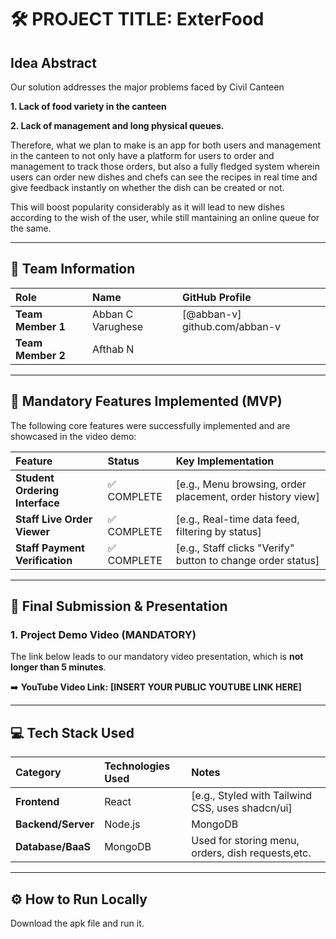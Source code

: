 # 🛠️ PROJECT TITLE: ExterFood

## Idea Abstract

Our solution addresses the major problems faced by Civil Canteen
<p><b>1. Lack of food variety in the canteen</b></p>
<p><b>2. Lack of management and long physical queues.</b></p>
<p>Therefore, what we plan to make is an app for both users and management in the canteen to not only have a platform for users to order and management to track those orders, but also a fully fledged system wherein users can order new dishes and chefs can see the recipes in real time and give feedback instantly on whether the dish can be created or not.</p>
<p>This will boost popularity considerably as it will lead to new dishes according to the wish of the user, while still mantaining an online queue for the same.</p>

---

## 👥 Team Information

| Role | Name | GitHub Profile |
| :--- | :--- | :--- |
| **Team Member 1** | Abban C Varughese | [@abban-v] github.com/abban-v |
| **Team Member 2** | Afthab N |  |

---

## 🎯 Mandatory Features Implemented (MVP)

The following core features were successfully implemented and are showcased in the video demo:

| Feature | Status | Key Implementation |
| :--- | :--- | :--- |
| **Student Ordering Interface** | ✅ COMPLETE | [e.g., Menu browsing, order placement, order history view] |
| **Staff Live Order Viewer** | ✅ COMPLETE | [e.g., Real-time data feed, filtering by status] |
| **Staff Payment Verification** | ✅ COMPLETE | [e.g., Staff clicks "Verify" button to change order status] |

---

## 📼 Final Submission & Presentation

### 1. Project Demo Video (MANDATORY)

The link below leads to our mandatory video presentation, which is **not longer than 5 minutes**.

➡️ **YouTube Video Link:** **[INSERT YOUR PUBLIC YOUTUBE LINK HERE]**


---

## 💻 Tech Stack Used

| Category | Technologies Used | Notes |
| :--- | :--- | :--- |
| **Frontend** | React | [e.g., Styled with Tailwind CSS, uses shadcn/ui] |
| **Backend/Server** | Node.js | MongoDB |
| **Database/BaaS** | MongoDB | Used for storing menu, orders, dish requests,etc. |

---

## ⚙️ How to Run Locally

Download the apk file and run it.